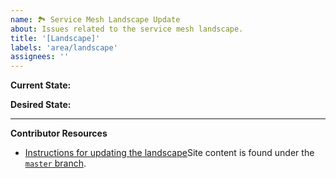 ```yaml
---
name: 🏞 Service Mesh Landscape Update
about: Issues related to the service mesh landscape.
title: '[Landscape]'
labels: 'area/landscape'
assignees: ''
---
```

**Current State:**

**Desired State:**

---
**Contributor Resources**
- [Instructions for updating the landscape](https://github.com/layer5io/layer5/blob/master/CONTRIBUTING.md#updating-the-service-mesh-landscape)Site content is found under the [`master` branch](https://github.com/layer5io/layer5/tree/master).

